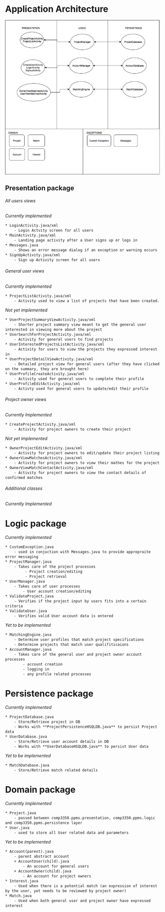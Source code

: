 # __Application Architecture__  

![Image of achritecture diagram](/ApplicationArchitecture.png)

##   Presentation package  

###### All users views  
        
*Currently implemented*  

    * LoginActivity.java/xml
        - Login Actvity screen for all users   
    * MainActivity.java/xml
        - Landing page activity after a User signs up or logs in
    * Messages.java
        - Shows an error message dialog if an exception or warning occurs
    * SignUpActivity.java/xml  
        - Sign up Activity screen for all users
###### General user views  
*Currently implemented*  

    * ProjectListActivity.java/xml
        - Activity used to view a list of projects that have been created.

*Not yet implemented*  

    * UserProjectSummaryViewActivity.java/xml  
        - Shorter project summary view meant to get the general user interested in viewing more about the project  
    * UserSearchForProjectActivity.java/xml  
        - Activity for general users to find projects
    * UserInterestedProjectsListActivity.java/xml
        - Activity for users to view the projects they expressed interest in  
    * UserProjectDetailViewActivity.java/xml  
        - Detailed project view for general users (after they have clicked on the summary, they are brought here)
    * UserProfileCreateActivity.java/xml
        - Activity used for general users to complete their profile
    * UserProfileEditActivity.java/xml
        - Activty used for general users to update/edit their profile
###### Project owner views  
*Currently Implemented*  

    * CreateProjectActivity.java/xml 
        - Activity for project owners to create their project  

*Not yet implemented*  

    * OwnerProjectEditActivity.java/xml
        - Activity for project owners to edit/update their project listing
    * OwnerViewMatchesActivity.java/xml
        - Activity for project owners to view their mathes for the project
    * OwnerViewMatchContactActivity.java/xml
        - Activity for project owners to view the contact details of confirmed matches  
    
###### Additional classes
*Currently Implemented*  

    

# Logic package  
*Currently implemented*  

    * CustomException.java
        - used in conjuction with Messages.java to provide appropraite error messaging
    * ProjectManager.java  
        - Takes care of the project processes
             - Project creation/editing
             - Project retrieval
    * UserManager.java
        - Takes care of user processes
            - User account creation/editing
    * ValidateProject.java
        - Verifies if the project input by users fits into a certain criteria
    * ValidateUser.java
        - Verifies valid User account data is entered
*Yet to be implemented*

    * MatchingEngine.java  
        - Determine user profiles that match project specifications  
        - Determine projects that match user qualifiticaions  
    * AccountManager.java  
        - Takes care of the general user and project owner account processes
            - account creation
            - logging in
            - any profile related processes
# Persistence package 
*Currently implemented*  

    * ProjectDatabase.java
        - Store/Retrieve project in DB 
        - Works with **ProjectPersistenceHSQLDB.java** to persist Project data
    * UserDatabase.java  
        - Store/Retrieve user account details in DB  
        - Works with **UserDatabaseHSQLDB.java** to persist User data
*Yet to be implemented*

    * MatchDatabase.java
        - Store/Retrieve match related details
# Domain package  
*Currently implemented*

    * Project.java  
        - passed between comp3350.ppms.presentation, comp3350.ppms.logic and comp3350.ppms.persistence layer
    * User.java
        - used to store all User related data and parameters
*Yet to be implemented*  

    * Account(parent).java  
        - parent abstract account  
        + AccountUser(child).java  
            - An account for general users  
        + AccountOwner(child).java  
            - An account for project owners  
    * Interest.java  
        - Used when there is a potential match (an expression of interest by the user, yet needs to be reviewed by project owner)  
    * Match.java  
        - Used when both general user and project owner have expressed interest  

